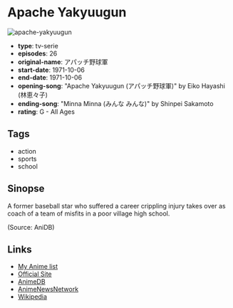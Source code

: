 # Apache Yakyuugun

![apache-yakyuugun](https://cdn.myanimelist.net/images/anime/5/78281.jpg)

-   **type**: tv-serie
-   **episodes**: 26
-   **original-name**: アパッチ野球軍
-   **start-date**: 1971-10-06
-   **end-date**: 1971-10-06
-   **opening-song**: "Apache Yakyuugun (アパッチ野球軍)" by Eiko Hayashi (林恵々子)
-   **ending-song**: "Minna Minna (みんな みんな)" by Shinpei Sakamoto
-   **rating**: G - All Ages

## Tags

-   action
-   sports
-   school

## Sinopse

A former baseball star who suffered a career crippling injury takes over as coach of a team of misfits in a poor village high school.

(Source: AniDB)

## Links

-   [My Anime list](https://myanimelist.net/anime/3844/Apache_Yakyuugun)
-   [Official Site](http://www.toei-anim.co.jp/lineup/tv/apach/)
-   [AnimeDB](http://anidb.info/perl-bin/animedb.pl?show=anime&aid=1902)
-   [AnimeNewsNetwork](http://www.animenewsnetwork.com/encyclopedia/anime.php?id=1180)
-   [Wikipedia](http://ja.wikipedia.org/wiki/%E3%82%A2%E3%83%91%E3%83%83%E3%83%81%E9%87%8E%E7%90%83%E8%BB%8D)

